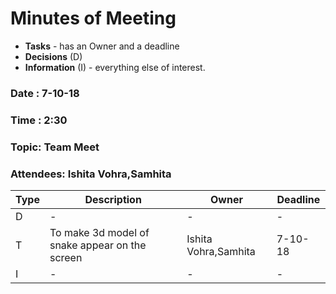 # Minutes of Meeting

* **Tasks** - has an Owner and a deadline
* **Decisions** (D)
* **Information** (I) - everything else of interest.
 
### Date : 7-10-18
### Time : 2:30
### Topic: Team Meet
### Attendees: Ishita Vohra,Samhita

Type | Description | Owner | Deadline
---- | ---- | ---- | ----
D | - | - | -
T | To make 3d model of snake appear on the screen | Ishita Vohra,Samhita | 7-10-18
I | - | - | -